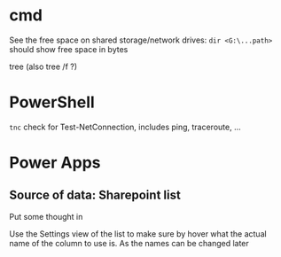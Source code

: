 # cmd

See the free space on shared storage/network drives: 
`dir <G:\...path>` should show free space in bytes

tree (also tree /f ?)

# PowerShell

`tnc` check for Test-NetConnection, includes ping, traceroute, ...

# Power Apps

## Source of data: Sharepoint list

Put some thought in 

Use the Settings view of the list to make sure by hover what the actual name of the column to use is. As the names can be changed later
